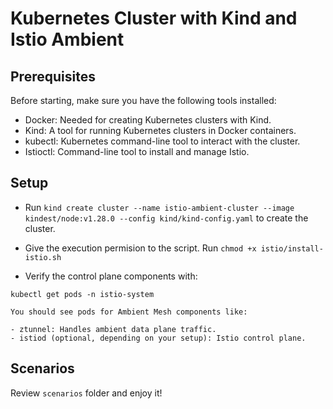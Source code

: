 # Kubernetes Cluster with Kind and Istio Ambient
## Prerequisites
Before starting, make sure you have the following tools installed:

- Docker: Needed for creating Kubernetes clusters with Kind.
- Kind: A tool for running Kubernetes clusters in Docker containers.
- kubectl: Kubernetes command-line tool to interact with the cluster.
- Istioctl: Command-line tool to install and manage Istio.

## Setup

- Run `kind create cluster --name istio-ambient-cluster --image kindest/node:v1.28.0 --config kind/kind-config.yaml` to create the cluster.

- Give the execution permision to the script. Run `chmod +x istio/install-istio.sh`

- Verify the control plane components with:
```
kubectl get pods -n istio-system
```

    You should see pods for Ambient Mesh components like:

    - ztunnel: Handles ambient data plane traffic.
    - istiod (optional, depending on your setup): Istio control plane.

## Scenarios

Review `scenarios` folder and enjoy it!